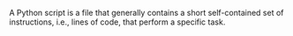 A Python script is a file that generally contains a short self-contained set of instructions, i.e., lines of code, that perform a specific task. 

